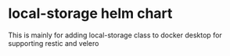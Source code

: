 # local-storage helm chart


This is mainly for adding local-storage class to docker desktop for supporting restic and velero